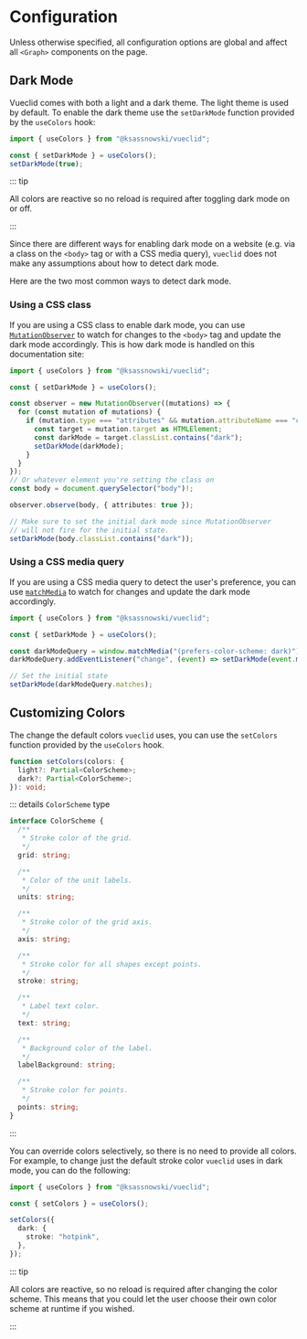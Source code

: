 # Configuration

Unless otherwise specified, all configuration options are global and affect all `<Graph>` components on the page.

## Dark Mode

Vueclid comes with both a light and a dark theme. The light theme is used by default. To enable the dark theme use the `setDarkMode` function provided by the `useColors` hook:

```ts
import { useColors } from "@ksassnowski/vueclid";

const { setDarkMode } = useColors();
setDarkMode(true);
```

::: tip

All colors are reactive so no reload is required after toggling dark mode on or off.

:::

Since there are different ways for enabling dark mode on a website (e.g. via a class on the `<body>` tag or with a CSS media query), `vueclid` does not make any assumptions about how to detect dark mode.

Here are the two most common ways to detect dark mode.

### Using a CSS class

If you are using a CSS class to enable dark mode, you can use [`MutationObserver`](https://developer.mozilla.org/en-US/docs/Web/API/MutationObserver) to watch for changes to the `<body>` tag and update the dark mode accordingly. This is how dark mode is handled on this documentation site:

```ts
import { useColors } from "@ksassnowski/vueclid";

const { setDarkMode } = useColors();

const observer = new MutationObserver((mutations) => {
  for (const mutation of mutations) {
    if (mutation.type === "attributes" && mutation.attributeName === "class") {
      const target = mutation.target as HTMLElement;
      const darkMode = target.classList.contains("dark");
      setDarkMode(darkMode);
    }
  }
});
// Or whatever element you're setting the class on
const body = document.querySelector("body")!;

observer.observe(body, { attributes: true });

// Make sure to set the initial dark mode since MutationObserver
// will not fire for the initial state.
setDarkMode(body.classList.contains("dark"));
```

### Using a CSS media query

If you are using a CSS media query to detect the user's preference, you can use [`matchMedia`](https://developer.mozilla.org/en-US/docs/Web/API/Window/matchMedia) to watch for changes and update the dark mode accordingly.

```ts
import { useColors } from "@ksassnowski/vueclid";

const { setDarkMode } = useColors();

const darkModeQuery = window.matchMedia("(prefers-color-scheme: dark)");
darkModeQuery.addEventListener("change", (event) => setDarkMode(event.matches));

// Set the initial state
setDarkMode(darkModeQuery.matches);
```

## Customizing Colors

The change the default colors `vueclid` uses, you can use the `setColors` function provided by the `useColors` hook.

```ts
function setColors(colors: {
  light?: Partial<ColorScheme>;
  dark?: Partial<ColorScheme>;
}): void;
```

::: details `ColorScheme` type

```ts
interface ColorScheme {
  /**
   * Stroke color of the grid.
   */
  grid: string;

  /**
   * Color of the unit labels.
   */
  units: string;

  /**
   * Stroke color of the grid axis.
   */
  axis: string;

  /**
   * Stroke color for all shapes except points.
   */
  stroke: string;

  /**
   * Label text color.
   */
  text: string;

  /**
   * Background color of the label.
   */
  labelBackground: string;

  /**
   * Stroke color for points.
   */
  points: string;
}
```

:::

You can override colors selectively, so there is no need to provide all colors. For example, to change just the default stroke color `vueclid` uses in dark mode, you can do the following:

```ts
import { useColors } from "@ksassnowski/vueclid";

const { setColors } = useColors();

setColors({
  dark: {
    stroke: "hotpink",
  },
});
```

::: tip

All colors are reactive, so no reload is required after changing the color scheme. This means that you could let the user choose their own color scheme at runtime if you wished.

:::
